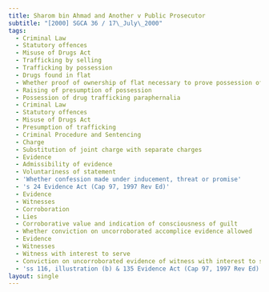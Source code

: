 ```yaml
---
title: Sharom bin Ahmad and Another v Public Prosecutor
subtitle: "[2000] SGCA 36 / 17\_July\_2000"
tags:
  - Criminal Law
  - Statutory offences
  - Misuse of Drugs Act
  - Trafficking by selling
  - Trafficking by possession
  - Drugs found in flat
  - Whether proof of ownership of flat necessary to prove possession of drugs
  - Raising of presumption of possession
  - Possession of drug trafficking paraphernalia
  - Criminal Law
  - Statutory offences
  - Misuse of Drugs Act
  - Presumption of trafficking
  - Criminal Procedure and Sentencing
  - Charge
  - Substitution of joint charge with separate charges
  - Evidence
  - Admissibility of evidence
  - Voluntariness of statement
  - 'Whether confession made under inducement, threat or promise'
  - 's 24 Evidence Act (Cap 97, 1997 Rev Ed)'
  - Evidence
  - Witnesses
  - Corroboration
  - Lies
  - Corroborative value and indication of consciousness of guilt
  - Whether conviction on uncorroborated accomplice evidence allowed
  - Evidence
  - Witnesses
  - Witness with interest to serve
  - Conviction on uncorroborated evidence of witness with interest to serve
  - 'ss 116, illustration (b) & 135 Evidence Act (Cap 97, 1997 Rev Ed)'
layout: single
---
```


